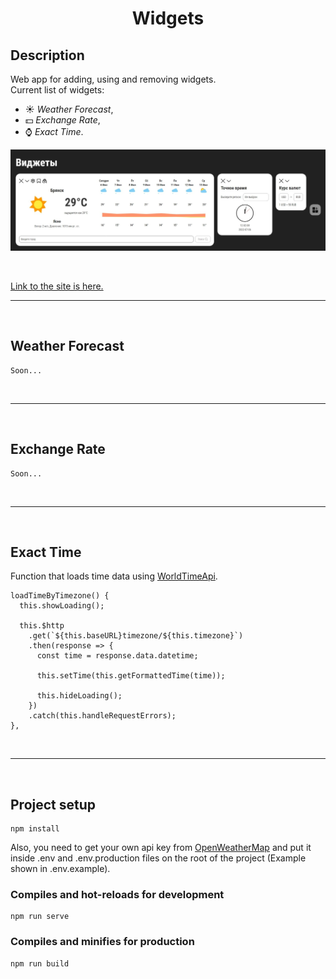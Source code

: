 <h1 align="center">Widgets</h1>

## Description

Web app for adding, using and removing widgets.
<br/>
Current list of widgets:

- :sunny: *Weather Forecast*,
- :dollar: *Exchange Rate*,
- :watch: *Exact Time*.

![All widgets](main-page.jpeg)

<br>

[Link to the site is here.](https://reliable-raindrop-761a7a.netlify.app/)

___

<br>

## Weather Forecast

```
Soon...
```

<br>

___

<br>

## Exchange Rate

```
Soon...
```

<br>

___

<br>

## Exact Time

Function that loads time data using [WorldTimeApi](https://worldtimeapi.org/).

```vue
loadTimeByTimezone() {
  this.showLoading();

  this.$http
    .get(`${this.baseURL}timezone/${this.timezone}`)
    .then(response => {
      const time = response.data.datetime;

      this.setTime(this.getFormattedTime(time));

      this.hideLoading();
    })
    .catch(this.handleRequestErrors);
},
```

<br>

___

<br>

## Project setup

```
npm install
```

Also, you need to get your own api key from [OpenWeatherMap](https://openweathermap.org/)
and put it inside .env and .env.production files on the root of the project (Example shown in .env.example).

### Compiles and hot-reloads for development

```
npm run serve
```

### Compiles and minifies for production

```
npm run build
```